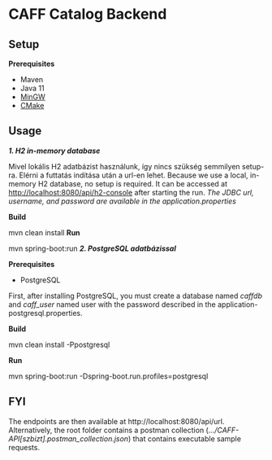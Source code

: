 
# CAFF Catalog Backend

## Setup

**Prerequisites**
- Maven
- Java 11
- [MinGW](http://sourceforge.net/projects/mingw-w64/files/Toolchains%20targetting%20Win32/Personal%20Builds/mingw-builds/installer/mingw-w64-install.exe/download)
- [CMake](https://cmake.org/download/)

## Usage
***1. H2 in-memory database***

Mivel lokális H2 adatbázist használunk, így nincs szükség semmilyen setup-ra. Elérni a futtatás indítása után a  url-en lehet.
Because we use a local, in-memory H2 database, no setup is required. It can be accessed at [http://localhost:8080/api/h2-console](http://localhost:8080/api/h2-console) after starting the run.
*The JDBC url, username, and password are available in the application.properties*

**Build**

mvn clean install
**Run**

mvn spring-boot:run
***2. PostgreSQL adatbázissal***

**Prerequisites**
- PostgreSQL

First, after installing PostgreSQL, you must create a database named *caffdb* and *caff_user* named user with the password described in the application-postgresql.properties.

**Build**

mvn clean install  -Ppostgresql

**Run**

mvn spring-boot:run -Dspring-boot.run.profiles=postgresql

## FYI
The endpoints are then available at http://localhost:8080/api/url. Alternatively, the root folder contains a postman collection (*.../CAFF-API[szbizt].postman_collection.json*) that contains executable sample requests.

